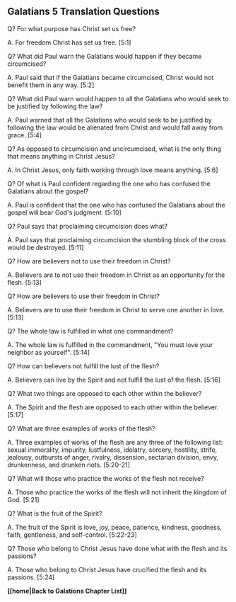 ## Galatians 5 Translation Questions ##

Q? For what purpose has Christ set us free?

A. For freedom Christ has set us free. [5:1]

Q? What did Paul warn the Galatians would happen if they became circumcised?

A. Paul said that if the Galatians became circumcised, Christ would not benefit them in any way. [5:2]

Q? What did Paul warn would happen to all the Galatians who would seek to be justified by following the law?

A. Paul warned that all the Galatians who would seek to be justified by following the law would be alienated from Christ and would fall away from grace. [5:4]

Q? As opposed to circumcision and uncircumcised, what is the only thing that means anything in Christ Jesus?

A. In Christ Jesus, only faith working through love means anything. [5:6]

Q? Of what is Paul confident regarding the one who has confused the Galatians about the gospel?

A. Paul is confident that the one who has confused the Galatians about the gospel will bear God's judgment. [5:10]

Q? Paul says that proclaiming circumcision does what?

A. Paul says that proclaiming circumcision the stumbling block of the cross would be destroyed. [5:11]

Q? How are believers not to use their freedom in Christ?

A. Believers are to not use their freedom in Christ as an opportunity for the flesh. [5:13]

Q? How are believers to use their freedom in Christ?

A. Believers are to use their freedom in Christ to serve one another in love. [5:13]

Q? The whole law is fulfilled in what one commandment?

A. The whole law is fulfilled in the commandment, "You must love your neighbor as yourself". [5:14]

Q? How can believers not fulfill the lust of the flesh?

A. Believers can live by the Spirit and not fulfill the lust of the flesh. [5:16]

Q? What two things are opposed to each other within the believer?

A. The Spirit and the flesh are opposed to each other within the believer. [5:17]

Q? What are three examples of works of the flesh?

A. Three examples of works of the flesh are any three of the following list: sexual immorality, impurity, lustfulness, idolatry, sorcery, hostility, strife, jealousy, outbursts of anger, rivalry, dissension, sectarian division, envy, drunkenness, and drunken riots. [5:20-21]

Q? What will those who practice the works of the flesh not receive?

A. Those who practice the works of the flesh will not inherit the kingdom of God. [5:21]

Q? What is the fruit of the Spirit?

A. The fruit of the Spirit is love, joy, peace, patience, kindness, goodness, faith, gentleness, and self-control. [5:22-23]

Q? Those who belong to Christ Jesus have done what with the flesh and its passions?

A. Those who belong to Christ Jesus have crucified the flesh and its passions. [5:24]

__[[home|Back to Galations Chapter List]]__

